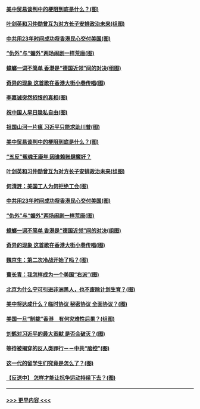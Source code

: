 #### [美中贸易谈判中的梗阻到底是什么？(图)](../pages/p4/907791.md?t=09190211) 
#### [叶剑英和习仲勋曾互为对方长子安排政治未来(组图)](../pages/p4/907786.md?t=09190211) 
#### [中共用23年时间成功将香港民心交付美国(图)](../pages/p4/907698.md?t=09190211) 
#### [“仇外”与“媚外”两场闹剧一样荒唐(图)](../pages/p4/907689.md?t=09190211) 
#### [蟑螂一词不简单 香港是“德国近邻”间的对决(组图)](../pages/p4/907618.md?t=09190211) 
#### [奇异的现象 这首歌在香港大街小巷传唱(图)](../pages/p4/907583.md?t=09190211) 
#### [李嘉诚突然招恨的真相(图)](../pages/p4/907799.md?t=09190211) 
#### [祝中国人早日隐私自由(图)](../pages/p4/907797.md?t=09190211) 
#### [祖国山河一片瘟 习近平只能求助川普(图)](../pages/p4/907796.md?t=09190211) 
#### [美中贸易谈判中的梗阻到底是什么？(图)](../pages/p4/907791.md?t=09190211) 
#### [“五反”冤魂王康年 因谁赖账肆魔奸？](../pages/p4/907787.md?t=09190211) 
#### [叶剑英和习仲勋曾互为对方长子安排政治未来(组图)](../pages/p4/907786.md?t=09190211) 
#### [何清涟：美国工人为何拒绝工会(图)](../pages/p4/907701.md?t=09190211) 
#### [中共用23年时间成功将香港民心交付美国(图)](../pages/p4/907698.md?t=09190211) 
#### [“仇外”与“媚外”两场闹剧一样荒唐(图)](../pages/p4/907689.md?t=09190211) 
#### [蟑螂一词不简单 香港是“德国近邻”间的对决(组图)](../pages/p4/907618.md?t=09190211) 
#### [奇异的现象 这首歌在香港大街小巷传唱(图)](../pages/p4/907583.md?t=09190211) 
#### [魏京生：第二次冷战开始了吗？(图)](../pages/p4/907581.md?t=09190211) 
#### [曹长青：我怎样成为一个美国“右派”(图)](../pages/p4/907580.md?t=09190211) 
#### [北京为什么宁可引进非洲黑人，也不废除计划生育？(图)](../pages/p4/907577.md?t=09190211) 
#### [美中将达成什么？临时协议 秘密协议 全面协议？(图)](../pages/p4/907576.md?t=09190211) 
#### [美国一旦“制裁”香港　有何灾难性后果？(组图)](../pages/p4/907575.md?t=09190211) 
#### [刘鹤对习近平的最大贡献 是否会破灭？(图)](../pages/p4/907509.md?t=09190211) 
#### [等待被揭穿的反人类罪行－－中共“脑控”(图)](../pages/p4/907167.md?t=09190211) 
#### [这一代的留学生们究竟是怎么了？(图)](../pages/p4/907473.md?t=09190211) 
#### [【反送中】 怎样才能让抗争运动持续下去？(图)](../pages/p4/907466.md?t=09190211) 

----
#### [ >>> 更早内容 <<< ](../indexes/p4-earlier.md)
